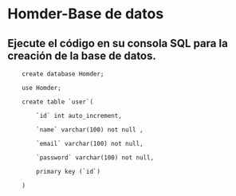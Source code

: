 # Homder-Base de datos
Ejecute el código en su consola SQL para la creación de la base de datos.
-------------------------------------------------------------------
```MySql
    create database Homder;

    use Homder;

    create table `user`(

        `id` int auto_increment,

        `name` varchar(100) not null ,

        `email` varchar(100) not null,

        `password` varchar(100) not null,

        primary key (`id`)

    )
```
